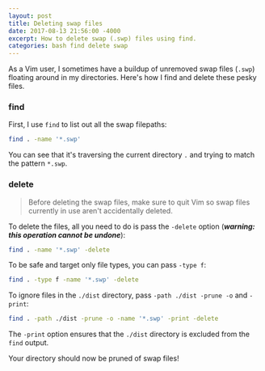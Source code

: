 ```yaml
---
layout: post
title: Deleting swap files
date: 2017-08-13 21:56:00 -4000
excerpt: How to delete swap (.swp) files using find.
categories: bash find delete swap
---
```


As a Vim user, I sometimes have a buildup of unremoved swap files (`.swp`) floating around in my directories. Here's how I find and delete these pesky files.

### find

First, I use `find` to list out all the swap filepaths:

```sh
find . -name '*.swp'
```

You can see that it's traversing the current directory `.` and trying to match the pattern `*.swp`.

### delete

> Before deleting the swap files, make sure to quit Vim so swap files currently in use aren't accidentally deleted.

To delete the files, all you need to do is pass the `-delete` option (**_warning: this operation cannot be undone_**):

```sh
find . -name '*.swp' -delete
```

To be safe and target only file types, you can pass `-type f`:

```sh
find . -type f -name '*.swp' -delete
```

To ignore files in the `./dist` directory, pass `-path ./dist -prune -o` and `-print`:

```sh
find . -path ./dist -prune -o -name '*.swp' -print -delete
```

The `-print` option ensures that the `./dist` directory is excluded from the `find` output.

Your directory should now be pruned of swap files!
